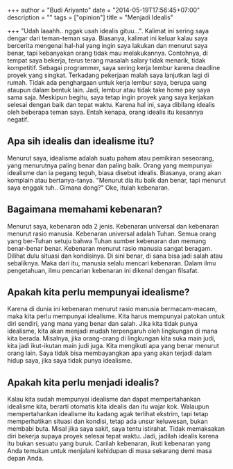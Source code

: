+++
author = "Budi Ariyanto"
date = "2014-05-19T17:56:45+07:00"
description = ""
tags = ["opinion"]
title = "Menjadi Idealis"

+++
"Udah laaahh.. nggak usah idealis gituu...". Kalimat ini sering saya dengar dari teman-teman saya. Biasanya, kalimat ini keluar kalau saya bercerita mengenai hal-hal yang ingin saya lakukan dan menurut saya benar, tapi kebanyakan orang tidak mau melakukannya. Contohnya, di tempat saya bekerja, terus terang masalah salary tidak menarik, tidak kompetitif. Sebagai programmer, saya sering kerja lembur karena deadline proyek yang singkat. Terkadang pekerjaan malah saya lanjutkan lagi di rumah. Tidak ada penghargaan untuk kerja lembur saya, berupa uang ataupun dalam bentuk lain. Jadi, lembur atau tidak take home pay saya sama saja. Meskipun begitu, saya tetap ingin proyek yang saya kerjakan selesai dengan baik dan tepat waktu. Karena hal ini, saya dibilang idealis oleh beberapa teman saya. Entah kenapa, orang idealis itu kesannya negatif.

## Apa sih idealis dan idealisme itu?
Menurut saya, idealisme adalah suatu paham atau pemikiran seseorang, yang menurutnya paling benar dan paling baik. Orang yang mempunyai idealisme dan ia pegang teguh, biasa disebut idealis. Biasanya, orang akan komplain atau bertanya-tanya. "Menurut dia itu baik dan benar, tapi menurut saya enggak tuh.. Gimana dong?" Oke, itulah kebenaran.
<!--more-->

## Bagaimana memahami kebenaran?
Menurut saya, kebenaran ada 2 jenis. Kebenaran universal dan kebenaran menurut rasio manusia. Kebenaran universal adalah Tuhan. Semua orang yang ber-Tuhan setuju bahwa Tuhan sumber kebenaran dan memang benar-benar benar. Kebenaran menurut rasio manusia sangat beragam. Dilihat dulu situasi dan kondisinya. Di sini benar, di sana bisa jadi salah atau sebaliknya. Maka dari itu, manusia selalu mencari kebenaran. Dalam ilmu pengetahuan, ilmu pencarian kebenaran ini dikenal dengan filsafat.

## Apakah kita perlu mempunyai idealisme?
Karena di dunia ini kebenaran menurut rasio manusia bermacam-macam, maka kita perlu mempunyai idealisme. Kita harus mempunyai patokan untuk diri sendiri, yang mana yang benar dan salah. Jika kita tidak punya idealisme, kita akan menjadi mudah terpengaruh oleh lingkungan di mana kita berada. Misalnya, jika orang-orang di lingkungan kita suka main judi, kita jadi ikut-ikutan main judi juga. Kita mengikuti apa yang benar menurut orang lain. Saya tidak bisa membayangkan apa yang akan terjadi dalam hidup saya, jika saya tidak punya idealisme.

## Apakah kita perlu menjadi idealis?
Kalau kita sudah mempunyai idealisme dan dapat mempertahankan idealisme kita, berarti otomatis kita idealis dan itu wajar kok. Walaupun mempertahankan idealisme itu kadang agak terlihat ekstrim, tapi tetap memperhatikan situasi dan kondisi, tetap ada unsur keluwesan, bukan membabi buta. Misal jika saya sakit, saya tentu istirahat. Tidak memaksakan diri bekerja supaya proyek selesai tepat waktu. Jadi, jadilah idealis karena itu bukan sesuatu yang buruk. Carilah kebenaran, ikuti kebenaran yang Anda temukan untuk menjalani kehidupan di masa sekarang demi masa depan Anda.

